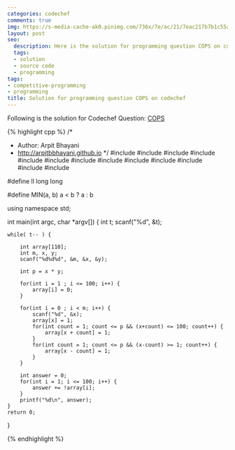 ```yaml
---
categories: codechef
comments: true
img: https://s-media-cache-ak0.pinimg.com/736x/7e/ac/21/7eac217b7b1c55ab7fd56758e4e181be.jpg
layout: post
seo:
  description: Here is the solution for programming question COPS on codechef
  tags:
  - solution
  - source code
  - programming
tags:
- competitive-programming
- programming
title: Solution for programming question COPS on codechef
---
```


Following is the solution for Codechef Question: [COPS](https://www.codechef.com/problems/COPS)

{% highlight cpp %}
/*
 *  Author: Arpit Bhayani
 *  http://arpitbbhayani.github.io
 */
#include <cmath>
#include <cstdio>
#include <cstdlib>
#include <climits>
#include <deque>
#include <iostream>
#include <list>
#include <limits>
#include <map>
#include <queue>
#include <set>
#include <stack>
#include <vector>

#define ll long long

#define MIN(a, b) a < b ? a : b

using namespace std;

int main(int argc, char *argv[]) {
    int t;
    scanf("%d", &t);

    while( t-- ) {

        int array[110];
        int m, x, y;
        scanf("%d%d%d", &m, &x, &y);

        int p = x * y;

        for(int i = 1 ; i <= 100; i++) {
            array[i] = 0;
        }

        for(int i = 0 ; i < m; i++) {
            scanf("%d", &x);
            array[x] = 1;
            for(int count = 1; count <= p && (x+count) <= 100; count++) {
                array[x + count] = 1;
            }
            for(int count = 1; count <= p && (x-count) >= 1; count++) {
                array[x - count] = 1;
            }
        }

        int answer = 0;
        for(int i = 1; i <= 100; i++) {
            answer += !array[i];
        }
        printf("%d\n", answer);
    }
    return 0;
}

{% endhighlight %}

